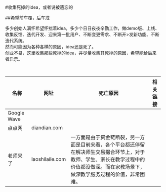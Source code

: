 #收集死掉的idea，或者说被遗忘的                                                                           

##希望前车覆，后车戒

多少创始人满怀希望怀揣着idea，多少个日日夜夜辛勤工作，做demo版、上线、收集反馈、迭代开发、迎来第一批用户、不断变更需求、不断开>发新功能、不断迭代系统。   
然而可能因为各种各样的原因，idea还是死了。  
创业不易，这里收集那些死掉的idea，并尽量收集其死掉的原因，希望能给后来者启示。

<br />

名称|网址|死亡原因|相关链接
--- | --- | --- | --- 
Google Wave |||
点点网 |diandian.com|||
老师来了|laoshilaile.com|一方面是由于资金链断裂，另一方面是目前来看，各个平台都还停留在解决师生交易撮合环节上，对于教师、学生、家长在教学过程中的价值都没做深。而在家教场景下，做深教学服务过程的价值，非常困难。||
